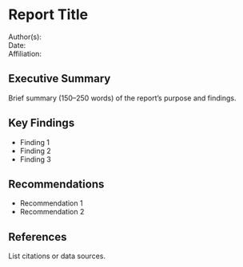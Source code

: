 # Report Title

Author(s):  
Date:  
Affiliation:  

## Executive Summary
Brief summary (150–250 words) of the report’s purpose and findings.

## Key Findings
- Finding 1
- Finding 2
- Finding 3

## Recommendations
- Recommendation 1
- Recommendation 2

## References
List citations or data sources.
